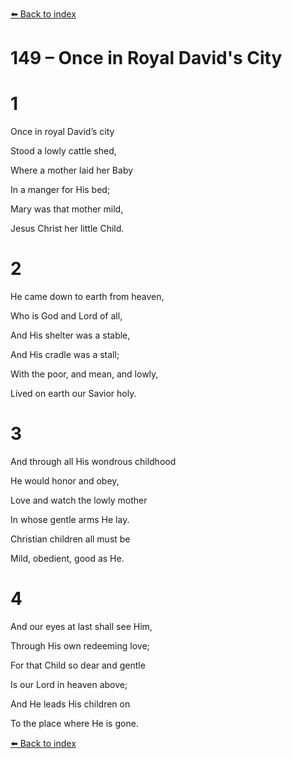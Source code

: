 [⬅️ Back to index](../README.md)

# 149 – Once in Royal David's City





# 1

Once in royal David’s city

Stood a lowly cattle shed,

Where a mother laid her Baby

In a manger for His bed;

Mary was that mother mild,

Jesus Christ her little Child.



# 2

He came down to earth from heaven,

Who is God and Lord of all,

And His shelter was a stable,

And His cradle was a stall;

With the poor, and mean, and lowly,

Lived on earth our Savior holy.



# 3

And through all His wondrous childhood

He would honor and obey,

Love and watch the lowly mother

In whose gentle arms He lay.

Christian children all must be

Mild, obedient, good as He.



# 4

And our eyes at last shall see Him,

Through His own redeeming love;

For that Child so dear and gentle

Is our Lord in heaven above;

And He leads His children on

To the place where He is gone.

[⬅️ Back to index](../README.md)
